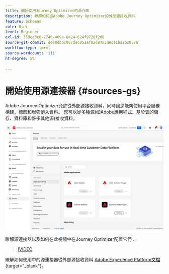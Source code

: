 ```yaml
---
title: 開始使用Journey Optimizer的源介面
description: 瞭解如何從Adobe Journey Optimizer的外部源接收資料
feature: Schemas
role: User
level: Beginner
exl-id: 359ea3c6-7746-469e-8a24-624f9726f2d8
source-git-commit: dee8dbac067dac851af02d87a3dece1ba2b29376
workflow-type: tm+mt
source-wordcount: '111'
ht-degree: 5%

---
```


# 開始使用源連接器 {#sources-gs}

Adobe Journey Optimizer允許從外部源接收資料，同時讓您能夠使用平台服務構建、標籤和增強傳入資料。 您可以從多種源(如Adobe應用程式、基於雲的儲存、資料庫和許多其他源)接收資料。

![](assets/sources-home.png)

瞭解源連接器以及如何在此視頻中在Journey Optimizer配置它們：

>[!VIDEO](https://video.tv.adobe.com/v/335919?quality=12)

瞭解如何使用中的源連接器從外部源接收資料 [Adobe Experience Platform文檔](https://experienceleague.adobe.com/docs/experience-platform/sources/home.html?lang=zh-Hant){target=&quot;_blank&quot;}。
